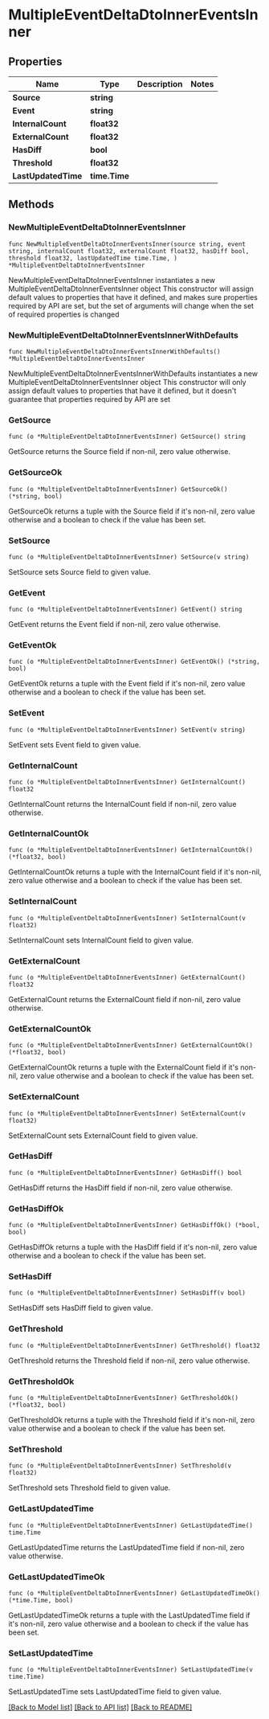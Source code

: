 # MultipleEventDeltaDtoInnerEventsInner

## Properties

Name | Type | Description | Notes
------------ | ------------- | ------------- | -------------
**Source** | **string** |  | 
**Event** | **string** |  | 
**InternalCount** | **float32** |  | 
**ExternalCount** | **float32** |  | 
**HasDiff** | **bool** |  | 
**Threshold** | **float32** |  | 
**LastUpdatedTime** | **time.Time** |  | 

## Methods

### NewMultipleEventDeltaDtoInnerEventsInner

`func NewMultipleEventDeltaDtoInnerEventsInner(source string, event string, internalCount float32, externalCount float32, hasDiff bool, threshold float32, lastUpdatedTime time.Time, ) *MultipleEventDeltaDtoInnerEventsInner`

NewMultipleEventDeltaDtoInnerEventsInner instantiates a new MultipleEventDeltaDtoInnerEventsInner object
This constructor will assign default values to properties that have it defined,
and makes sure properties required by API are set, but the set of arguments
will change when the set of required properties is changed

### NewMultipleEventDeltaDtoInnerEventsInnerWithDefaults

`func NewMultipleEventDeltaDtoInnerEventsInnerWithDefaults() *MultipleEventDeltaDtoInnerEventsInner`

NewMultipleEventDeltaDtoInnerEventsInnerWithDefaults instantiates a new MultipleEventDeltaDtoInnerEventsInner object
This constructor will only assign default values to properties that have it defined,
but it doesn't guarantee that properties required by API are set

### GetSource

`func (o *MultipleEventDeltaDtoInnerEventsInner) GetSource() string`

GetSource returns the Source field if non-nil, zero value otherwise.

### GetSourceOk

`func (o *MultipleEventDeltaDtoInnerEventsInner) GetSourceOk() (*string, bool)`

GetSourceOk returns a tuple with the Source field if it's non-nil, zero value otherwise
and a boolean to check if the value has been set.

### SetSource

`func (o *MultipleEventDeltaDtoInnerEventsInner) SetSource(v string)`

SetSource sets Source field to given value.


### GetEvent

`func (o *MultipleEventDeltaDtoInnerEventsInner) GetEvent() string`

GetEvent returns the Event field if non-nil, zero value otherwise.

### GetEventOk

`func (o *MultipleEventDeltaDtoInnerEventsInner) GetEventOk() (*string, bool)`

GetEventOk returns a tuple with the Event field if it's non-nil, zero value otherwise
and a boolean to check if the value has been set.

### SetEvent

`func (o *MultipleEventDeltaDtoInnerEventsInner) SetEvent(v string)`

SetEvent sets Event field to given value.


### GetInternalCount

`func (o *MultipleEventDeltaDtoInnerEventsInner) GetInternalCount() float32`

GetInternalCount returns the InternalCount field if non-nil, zero value otherwise.

### GetInternalCountOk

`func (o *MultipleEventDeltaDtoInnerEventsInner) GetInternalCountOk() (*float32, bool)`

GetInternalCountOk returns a tuple with the InternalCount field if it's non-nil, zero value otherwise
and a boolean to check if the value has been set.

### SetInternalCount

`func (o *MultipleEventDeltaDtoInnerEventsInner) SetInternalCount(v float32)`

SetInternalCount sets InternalCount field to given value.


### GetExternalCount

`func (o *MultipleEventDeltaDtoInnerEventsInner) GetExternalCount() float32`

GetExternalCount returns the ExternalCount field if non-nil, zero value otherwise.

### GetExternalCountOk

`func (o *MultipleEventDeltaDtoInnerEventsInner) GetExternalCountOk() (*float32, bool)`

GetExternalCountOk returns a tuple with the ExternalCount field if it's non-nil, zero value otherwise
and a boolean to check if the value has been set.

### SetExternalCount

`func (o *MultipleEventDeltaDtoInnerEventsInner) SetExternalCount(v float32)`

SetExternalCount sets ExternalCount field to given value.


### GetHasDiff

`func (o *MultipleEventDeltaDtoInnerEventsInner) GetHasDiff() bool`

GetHasDiff returns the HasDiff field if non-nil, zero value otherwise.

### GetHasDiffOk

`func (o *MultipleEventDeltaDtoInnerEventsInner) GetHasDiffOk() (*bool, bool)`

GetHasDiffOk returns a tuple with the HasDiff field if it's non-nil, zero value otherwise
and a boolean to check if the value has been set.

### SetHasDiff

`func (o *MultipleEventDeltaDtoInnerEventsInner) SetHasDiff(v bool)`

SetHasDiff sets HasDiff field to given value.


### GetThreshold

`func (o *MultipleEventDeltaDtoInnerEventsInner) GetThreshold() float32`

GetThreshold returns the Threshold field if non-nil, zero value otherwise.

### GetThresholdOk

`func (o *MultipleEventDeltaDtoInnerEventsInner) GetThresholdOk() (*float32, bool)`

GetThresholdOk returns a tuple with the Threshold field if it's non-nil, zero value otherwise
and a boolean to check if the value has been set.

### SetThreshold

`func (o *MultipleEventDeltaDtoInnerEventsInner) SetThreshold(v float32)`

SetThreshold sets Threshold field to given value.


### GetLastUpdatedTime

`func (o *MultipleEventDeltaDtoInnerEventsInner) GetLastUpdatedTime() time.Time`

GetLastUpdatedTime returns the LastUpdatedTime field if non-nil, zero value otherwise.

### GetLastUpdatedTimeOk

`func (o *MultipleEventDeltaDtoInnerEventsInner) GetLastUpdatedTimeOk() (*time.Time, bool)`

GetLastUpdatedTimeOk returns a tuple with the LastUpdatedTime field if it's non-nil, zero value otherwise
and a boolean to check if the value has been set.

### SetLastUpdatedTime

`func (o *MultipleEventDeltaDtoInnerEventsInner) SetLastUpdatedTime(v time.Time)`

SetLastUpdatedTime sets LastUpdatedTime field to given value.



[[Back to Model list]](../README.md#documentation-for-models) [[Back to API list]](../README.md#documentation-for-api-endpoints) [[Back to README]](../README.md)


